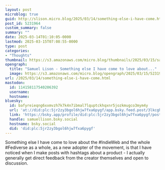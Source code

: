 ```yaml
---
layout: post
microblog: true
guid: http://slison.micro.blog/2025/03/14/something-else-i-have-come.html
post_id: 5231964
custom_summary: false
summary: ""
date: 2025-03-14T01:10:05-0000
lastmod: 2025-03-15T07:08:55-0000
type: post
categories:
- "Thoughts"
thumbnail: https://s3.amazonaws.com/micro.blog/thumbnails/2025/03/15/samuellison.com/660a23e459af6fdaf86524ffaeb7065e.png
opengraph:
  title: "Samuel Lison - Something else I have come to love about..."
  image: https://s3.amazonaws.com/micro.blog/opengraph/2025/03/15/5231964.png
url: /2025/03/14/something-else-i-have-come.html
mastodon:
  id: 114158117540206392
  username: 
  hostname: 
bluesky:
  id: bafyreieqng6xxmvzh7k7k4n7ibmal7lquptckhqxnr5jozkmugco3mym4y
  url: 'at://did:plc:5jr2zy3bgol6hjw7fxa6pygf/app.bsky.feed.post/3lkcghmdpk225'
  link: 'https://bsky.app/profile/did:plc:5jr2zy3bgol6hjw7fxa6pygf/post/3lkcghmdpk225'
  handle: samuellison.bsky.social
  hostname: bsky.social
  did: 'did:plc:5jr2zy3bgol6hjw7fxa6pygf'
---
```

Something else I have come to love about the #IndieWeb and the whole #Fediverse as a whole, as a new adopter of the movement, is that I have noticed when I make posts with hashtags about a product - I actually generally get direct feedback from the creator themselves and open to discussion. 
